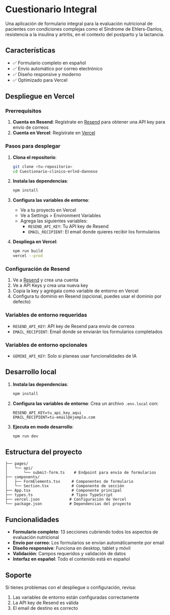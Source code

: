 # Cuestionario Integral

Una aplicación de formulario integral para la evaluación nutricional de pacientes con condiciones complejas como el Síndrome de Ehlers-Danlos, resistencia a la insulina y artritis, en el contexto del postparto y la lactancia.

## Características

- ✅ Formulario completo en español
- ✅ Envío automático por correo electrónico
- ✅ Diseño responsive y moderno
- ✅ Optimizado para Vercel

## Despliegue en Vercel

### Prerrequisitos

1. **Cuenta en Resend**: Regístrate en [Resend](https://resend.com) para obtener una API key para envío de correos
2. **Cuenta en Vercel**: Regístrate en [Vercel](https://vercel.com)

### Pasos para desplegar

1. **Clona el repositorio**:
   ```bash
   git clone <tu-repositorio>
   cd Cuestionario-clinico-erlnd-dannoso
   ```

2. **Instala las dependencias**:
   ```bash
   npm install
   ```

3. **Configura las variables de entorno**:
   - Ve a tu proyecto en Vercel
   - Ve a Settings > Environment Variables
   - Agrega las siguientes variables:
     - `RESEND_API_KEY`: Tu API key de Resend
     - `EMAIL_RECIPIENT`: El email donde quieres recibir los formularios

4. **Despliega en Vercel**:
   ```bash
   npm run build
   vercel --prod
   ```

### Configuración de Resend

1. Ve a [Resend](https://resend.com) y crea una cuenta
2. Ve a API Keys y crea una nueva key
3. Copia la key y agrégala como variable de entorno en Vercel
4. Configura tu dominio en Resend (opcional, puedes usar el dominio por defecto)

### Variables de entorno requeridas

- `RESEND_API_KEY`: API key de Resend para envío de correos
- `EMAIL_RECIPIENT`: Email donde se enviarán los formularios completados

### Variables de entorno opcionales

- `GEMINI_API_KEY`: Solo si planeas usar funcionalidades de IA

## Desarrollo local

1. **Instala las dependencias**:
   ```bash
   npm install
   ```

2. **Configura las variables de entorno**:
   Crea un archivo `.env.local` con:
   ```
   RESEND_API_KEY=tu_api_key_aqui
   EMAIL_RECIPIENT=tu-email@ejemplo.com
   ```

3. **Ejecuta en modo desarrollo**:
   ```bash
   npm run dev
   ```

## Estructura del proyecto

```
├── pages/
│   └── api/
│       └── submit-form.ts    # Endpoint para envío de formularios
├── components/
│   ├── FormElements.tsx     # Componentes de formulario
│   └── Section.tsx          # Componente de sección
├── App.tsx                  # Componente principal
├── types.ts                 # Tipos TypeScript
├── vercel.json             # Configuración de Vercel
└── package.json            # Dependencias del proyecto
```

## Funcionalidades

- **Formulario completo**: 13 secciones cubriendo todos los aspectos de evaluación nutricional
- **Envío por correo**: Los formularios se envían automáticamente por email
- **Diseño responsive**: Funciona en desktop, tablet y móvil
- **Validación**: Campos requeridos y validación de datos
- **Interfaz en español**: Todo el contenido está en español

## Soporte

Si tienes problemas con el despliegue o configuración, revisa:
1. Las variables de entorno están configuradas correctamente
2. La API key de Resend es válida
3. El email de destino es correcto

